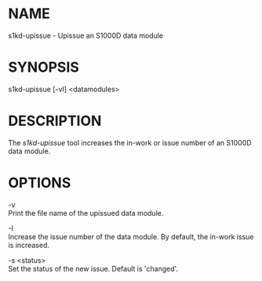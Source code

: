 NAME
====

s1kd-upissue - Upissue an S1000D data module

SYNOPSIS
========

s1kd-upissue \[-vI\] &lt;datamodules&gt;

DESCRIPTION
===========

The *s1kd-upissue* tool increases the in-work or issue number of an S1000D data module.

OPTIONS
=======

-v  
Print the file name of the upissued data module.

-I  
Increase the issue number of the data module. By default, the in-work issue is increased.

-s &lt;status&gt;  
Set the status of the new issue. Default is 'changed'.
